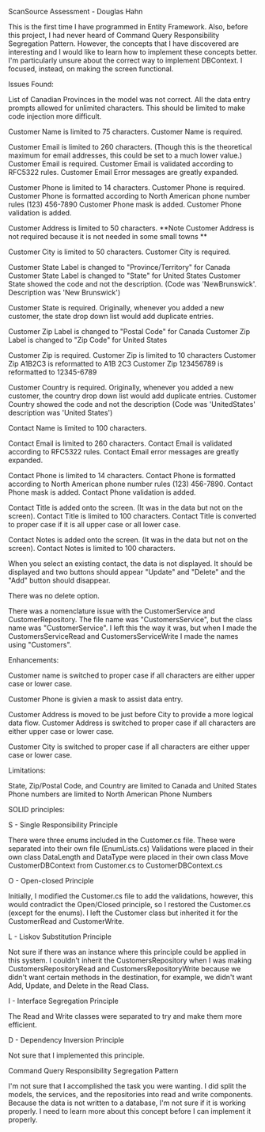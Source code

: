ScanSource Assessment - Douglas Hahn

This is the first time I have programmed in Entity Framework.  Also, before this project, I had never heard of Command Query Responsibility Segregation Pattern.  However, the concepts that I have discovered are interesting and I would like to learn how to implement these concepts better.
I'm particularly unsure about the correct way to implement DBContext.  I focused, instead, on making the screen functional.


Issues Found:

List of Canadian Provinces in the model was not correct.
All the data entry prompts allowed for unlimited characters.  This should be limited to make code injection more difficult.

Customer Name is limited to 75 characters.
Customer Name is required.

Customer Email is limited to 260 characters.  (Though this is the theoretical maximum for email addresses, this could be set to a much lower value.)
Customer Email is required.
Customer Email is validated according to RFC5322 rules.
Customer Email Error messages are greatly expanded.

Customer Phone is limited to 14 characters.
Customer Phone is required.
Customer Phone is formatted according to North American phone number rules (123) 456-7890
Customer Phone mask is added.
Customer Phone validation is added.

Customer Address is limited to 50 characters.
**Note Customer Address is not required because it is not needed in some small towns **

Customer City is limited to 50 characters.
Customer City is required.

Customer State Label is changed to "Province/Territory" for Canada
Customer State Label is changed to "State" for United States
Customer State showed the code and not the description.  (Code was 'NewBrunswick'.  Description was 'New Brunswick')

Customer State is required.
Originally, whenever you added a new customer, the state drop down list would add duplicate entries.

Customer Zip Label is changed to "Postal Code" for Canada
Customer Zip Label is changed to "Zip Code" for United States

Customer Zip is required.
Customer Zip is limited to 10 characters
Customer Zip A1B2C3 is reformatted to A1B 2C3
Customer Zip 123456789 is reformatted to 12345-6789

Customer Country is required.
Originally, whenever you added a new customer, the country drop down list would add duplicate entries.
Customer Country showed the code and not the description (Code was 'UnitedStates' description was 'United States')

Contact Name is limited to 100 characters.

Contact Email is limited to 260 characters.
Contact Email is validated according to RFC5322 rules.
Contact Email error messages are greatly expanded.

Contact Phone is limited to 14 characters.
Contact Phone is formatted according to North American phone number rules (123) 456-7890.
Contact Phone mask is added.
Contact Phone validation is added.

Contact Title is added onto the screen.  (It was in the data but not on the screen).
Contact Title is limited to 100 characters.
Contact Title is converted to proper case if it is all upper case or all lower case.

Contact Notes is added onto the screen.  (It was in the data but not on the screen).
Contact Notes is limited to 100 characters.

When you select an existing contact, the data is not displayed.  It should be displayed and two buttons should appear "Update" and "Delete" and the "Add" button should disappear.

There was no delete option.

There was a nomenclature issue with the CustomerService and CustomerRepository.  The file name was "CustomersService", but the class name was "CustomerService".  I left this the way it was, but when I made the CustomersServiceRead and CustomersServiceWrite I made the names using "Customers".


Enhancements:

Customer name is switched to proper case if all characters are either upper case or lower case.

Customer Phone is givien a mask to assist data entry.	

Customer Address is moved to be just before City to provide a more logical data flow.
Customer Address is switched to proper case if all characters are either upper case or lower case.

Customer City is switched to proper case if all characters are either upper case or lower case.


Limitations:

State, Zip/Postal Code, and Country are limited to Canada and United States
Phone numbers are limited to North American Phone Numbers


SOLID principles:

S - Single Responsibility Principle

There were three enums included in the Customer.cs file.  These were separated into their own file (EnumLists.cs)
Validations were placed in their own class
DataLength and DataType were placed in their own class
Move CustomerDBContext from Customer.cs to CustomerDBContext.cs

O - Open-closed Principle

Initially, I modified the Customer.cs file to add the validations, however, this would contradict the Open/Closed principle, so I restored the Customer.cs (except for the enums).
I left the Customer class but inherited it for the CustomerRead and CustomerWrite.

L - Liskov Substitution Principle

Not sure if there was an instance where this principle could be applied in this system.
I couldn't inherit the CustomersRepository when I was making CustomersRepositoryRead and CustomersRepositoryWrite
because we didn't want certain methods in the destination, for example, we didn't want Add, Update, and Delete in 
the Read Class.

I - Interface Segregation Principle

The Read and Write classes were separated to try and make them more efficient.

D  - Dependency Inversion Principle

Not sure that I implemented this principle.


Command Query Responsibility Segregation Pattern

I'm not sure that I accomplished the task you were wanting.  I did split the models, the services, and the repositories into read and write components.  Because the data is not written to a database, I'm not sure if it is working properly.  I need to learn more about this concept before I can implement it properly.

